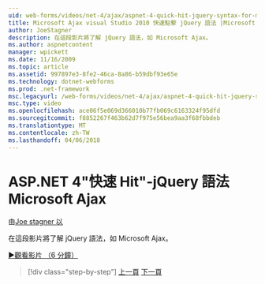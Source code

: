 ```yaml
---
uid: web-forms/videos/net-4/ajax/aspnet-4-quick-hit-jquery-syntax-for-microsoft-ajax
title: Microsoft Ajax visual Studio 2010 快速點擊 jQuery 語法 |Microsoft 文件
author: JoeStagner
description: 在這段影片將了解 jQuery 語法，如 Microsoft Ajax。
ms.author: aspnetcontent
manager: wpickett
ms.date: 11/16/2009
ms.topic: article
ms.assetid: 997897e3-8fe2-46ca-8a86-b59dbf93e65e
ms.technology: dotnet-webforms
ms.prod: .net-framework
msc.legacyurl: /web-forms/videos/net-4/ajax/aspnet-4-quick-hit-jquery-syntax-for-microsoft-ajax
msc.type: video
ms.openlocfilehash: ace06f5e069d366010b77fb069c6163324f95dfd
ms.sourcegitcommit: f8852267f463b62d7f975e56bea9aa3f68fbbdeb
ms.translationtype: MT
ms.contentlocale: zh-TW
ms.lasthandoff: 04/06/2018
---
```

<a name="aspnet-4-quick-hit---jquery-syntax-for-microsoft-ajax"></a>ASP.NET 4"快速 Hit"-jQuery 語法 Microsoft Ajax
====================
由[Joe stagner 以](https://github.com/JoeStagner)

在這段影片將了解 jQuery 語法，如 Microsoft Ajax。 

[&#9654;觀看影片 （6 分鐘）](https://channel9.msdn.com/Blogs/ASP-NET-Site-Videos/aspnet-4-quick-hit-jquery-syntax-for-microsoft-ajax)

> [!div class="step-by-step"]
> [上一頁](aspnet-4-quick-hit-the-scriptloader.md)
> [下一頁](aspnet-4-quick-hit-ajax-data-templates.md)
